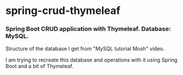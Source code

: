 # spring-crud-thymeleaf

<h3>Spring Boot CRUD application with Thymeleaf. Database: MySQL.</h3>
<p>Structure of the database  I get from "MySQL tutorial Mosh" video.</p>
<p>I am trying to recreate this database and operations with it using Spring Boot and a bit of Thymeleaf.</p>
